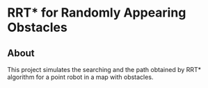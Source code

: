 # RRT* for Randomly Appearing Obstacles

## About
This project simulates the searching and the path obtained by RRT* algorithm for a point robot in a map with obstacles.